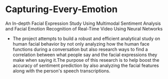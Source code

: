 # Capturing-Every-Emotion
An In-depth Facial Expression Study Using Multimodal Sentiment Analysis and Facial Emotion Recognition of Real-Time Video Using Neural Networks
* The project attempts to build a robust and efficient analytical study on human facial behavior by not only analyzing how the human face functions during a conversation but also research ways to find a correlation between what people say and the facial expressions they make when saying it.The purpose of this research is to help boost the accuracy of sentiment prediction by also analyzing the facial features along with the person's speech transcriptions.


